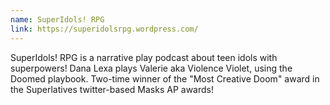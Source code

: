 ```yaml
---
name: SuperIdols! RPG
link: https://superidolsrpg.wordpress.com/
---
```

SuperIdols! RPG is a narrative play podcast about teen idols with superpowers! Dana Lexa plays Valerie aka Violence Violet, using the Doomed playbook. Two-time winner of the "Most Creative Doom" award in the Superlatives twitter-based Masks AP awards!
